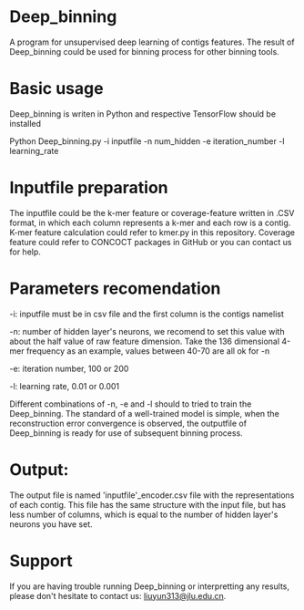 # Deep_binning
A program for unsupervised deep learning of contigs features. The result of Deep_binning could be used for binning process for other binning tools.

# Basic usage

Deep_binning is writen in Python and respective TensorFlow should be installed

Python Deep_binning.py -i inputfile -n num_hidden -e iteration_number -l learning_rate

# Inputfile preparation 

The inputfile could be the k-mer feature or coverage-feature written in .CSV format, in which each column represents a k-mer and each row is a contig. K-mer feature calculation could refer to kmer.py in this repository. Coverage feature could refer to CONCOCT packages in GitHub or you can contact us for help.

# Parameters recomendation

-i: inputfile must be in csv file and the first column is the contigs namelist

-n: number of hidden layer's neurons, we recomend to set this value with about the half value of raw feature dimension. Take the 136 dimensional 4-mer frequency as an example, values between 40-70 are all ok for -n   

-e: iteration number, 100 or 200

-l: learning rate, 0.01 or 0.001

Different combinations of -n, -e and -l should to tried to train the Deep_binning. The standard of a well-trained model is simple, when the reconstruction error convergence is observed, the outputfile of Deep_binning is ready for use of subsequent binning process.

# Output:
The output file is named 'inputfile'_encoder.csv file with the representations of each contig. This file has the same structure with the input file, but has less number of columns, which is equal to the number of hidden layer's neurons you have set.

# Support
If you are having trouble running Deep_binning or interpretting any results, please don't hesitate to contact us: liuyun313@jlu.edu.cn.
